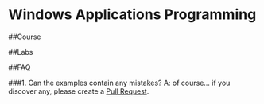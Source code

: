 # Windows Applications Programming

##Course

##Labs

##FAQ

###1. Can the examples contain any mistakes?
A: of course... if you discover any, please create a [Pull Request](https://help.github.com/articles/about-pull-requests/).